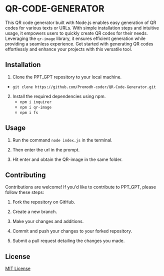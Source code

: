 # QR-CODE-GENERATOR
This QR code generator built with Node.js enables easy generation of QR codes for various texts or URLs. With simple installation steps and intuitive usage, it empowers users to quickly create QR codes for their needs. Leveraging the `qr-image` library, it ensures efficient generation while providing a seamless experience. Get started with generating QR codes effortlessly and enhance your projects with this versatile tool.

## Installation
1. Clone the PPT_GPT repository to your local machine.

- `git clone https://github.com/Promodh-coder/QR-Code-Generator.git`

2. Install the required dependencies using npm.
   - `npm i inquirer`
   - `npm i qr-image`
   - `npm i fs`
  
## Usage

1. Run the command `node index.js` in the terminal.

2. Then enter the url in the prompt.

3. Hit enter and obtain the QR-image in the same folder.

## Contributing

Contributions are welcome! If you'd like to contribute to PPT_GPT, please follow these steps:

1. Fork the repository on GitHub.

2. Create a new branch.

3. Make your changes and additions.

4. Commit and push your changes to your forked repository.

5. Submit a pull request detailing the changes you made.

## License

[MIT License](LICENSE)


